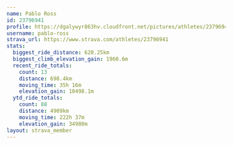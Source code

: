 ```yaml
---
name: Pablo Ross
id: 23796941
profile: https://dgalywyr863hv.cloudfront.net/pictures/athletes/23796941/14615399/1/large.jpg
username: pablo-ross
strava_url: https://www.strava.com/athletes/23796941
stats:
  biggest_ride_distance: 620.25km
  biggest_climb_elevation_gain: 1960.6m
  recent_ride_totals:
    count: 13
    distance: 698.4km
    moving_time: 35h 16m
    elevation_gain: 10498.1m
  ytd_ride_totals:
    count: 88
    distance: 4909km
    moving_time: 222h 37m
    elevation_gain: 34980m
layout: strava_member
--- 
```

